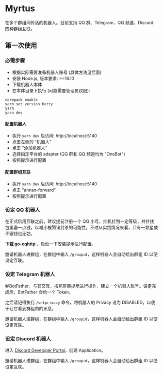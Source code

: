 Myrtus
===

在多个群组间传话的机器人。目前支持 QQ 群、Telegram、QQ 频道、Discord 四种群组互联。

## 第一次使用

### 必需步骤
* 根据实际需要准备机器人账号 (具体方法见后面)
* 安装 Node.js, 版本要求: >=16.10
* 下载机器人本体
* 在本体目录下执行 (可能需要管理员权限):
```
corepack enable
yarn set version berry
yarn
yarn dev
```

#### 配置机器人
* 执行 `yarn dev` 后访问: http://localhost:5140
* 点击左侧的 "机器人"
* 点击 "添加机器人"
* 选择指定平台的 adapter (QQ 群和 QQ 频道均为 "OneBot")
* 按照提示进行配置

#### 配置群组互联
* 执行 `yarn dev` 后访问: http://localhost:5140
* 点击 "annan-forward"
* 按照提示进行配置

### 设定 QQ 机器人
在正式启用互联之前，建议提前注册一个 QQ 小号，挂机挂到一定等级，并往钱包里塞一点钱，以减小被腾讯封杀的可能性。不过从实践情况来看，只有一颗星或不塞钱也无妨。

**下载[ go-cqhttp ](https://github.com/Mrs4s/go-cqhttp/releases)**，启动一下安装提示进行配置。

邀请机器人进群组，在群组中输入 `/groupid`，这样机器人会自动给出群组 ID 以便设定互联。

### 设定 Telegram 机器人
@BotFather，与其交互，按照屏幕提示进行操作，建立一个机器人账号。设定完成后，BotFather 会给一个 Token。

之后请记得执行 `/setprivacy` 命令，将机器人的 Privacy 设为 DISABLED，以便于让它看到群组内的讯息。

邀请机器人进群组，在群组中输入 `/groupid`，这样机器人会自动给出群组 ID 以便设定互联。

### 设定 Discord 机器人
进入 [Discord Developer Portal](https://discordapp.com/developers/applications/)，创建 Application。

邀请机器人进群组，在群组中输入 `/groupid`，这样机器人会自动给出群组 ID 以便设定互联。
